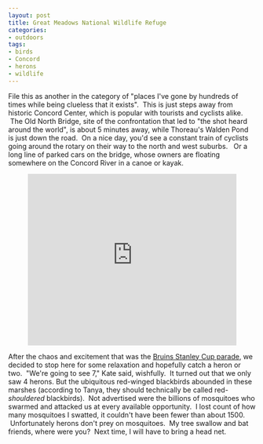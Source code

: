 ```yaml
---
layout: post
title: Great Meadows National Wildlife Refuge
categories:
- outdoors
tags:
- birds
- Concord
- herons
- wildlife
---
```

File this as another in the category of "places I've gone by hundreds of times while being clueless that it exists".  This is just steps away from historic Concord Center, which is popular with tourists and cyclists alike.  The Old North Bridge, site of the confrontation that led to "the shot heard around the world", is about 5 minutes away, while Thoreau's Walden Pond is just down the road.  On a nice day, you'd see a constant train of cyclists going around the rotary on their way to the north and west suburbs.   Or a long line of parked cars on the bridge, whose owners are floating somewhere on the Concord River in a canoe or kayak.

<div style="text-align:center">
<iframe width="425" height="350" frameborder="0" scrolling="no" marginheight="0" marginwidth="0" src="http://maps.google.com/maps?f=q&amp;source=s_q&amp;hl=en&amp;geocode=&amp;q=great+meadow+wildlife+refuge,+sudbury&amp;aq=&amp;sll=41.814314,-71.921997&amp;sspn=2.028576,4.22699&amp;gl=us&amp;ie=UTF8&amp;hq=great+meadow+wildlife+refuge,+sudbury&amp;hnear=&amp;t=k&amp;ll=42.475785,-71.336761&amp;spn=0.015684,0.033023&amp;output=embed"></iframe>


</div>

After the chaos and excitement that was the [Bruins Stanley Cup parade](http://www.yentran.org/blog/?p=310), we decided to stop here for some relaxation and hopefully catch a heron or two.  "We're going to see 7," Kate said, wishfully.  It turned out that we only saw 4 herons.  But the ubiquitous red-winged blackbirds abounded in these marshes (according to Tanya, they should technically be called red-*shouldered* blackbirds).  Not advertised were the billions of mosquitoes who swarmed and attacked us at every available opportunity.  I lost count of how many mosquitoes I swatted, it couldn't have been fewer than about 1500.  Unfortunately herons don't prey on mosquitoes.  My tree swallow and bat friends, where were you?  Next time, I will have to bring a head net.

